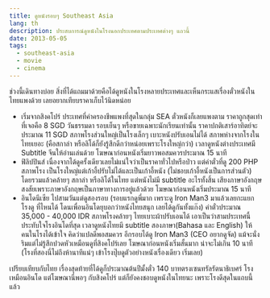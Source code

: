 ```yaml
---
title: ดูหนังรอบๆ Southeast Asia
lang: th
description: ประสบการณ์ดูหนังในโรงนอกประเทศตามประเทศต่างๆ แถวนี้
date: 2013-05-05
tags:
  - southeast-asia
  - movie
  - cinema
---
```


ช่วงนี้เดินทางบ่อย สิ่งที่ได้แถมมาด้วยคือได้ดูหนังในโรงหลายประเทศและเห็นกระแสเรื่องตั๋วหนังในไทยแพงด้วย เลยอยากเทียบราคาเก็บไว้นิดหน่อย

- เริ่มจากสิงคโปร์ ประเทศที่ค่าครองชีพแพงที่สุดในกลุ่ม SEA ตั๋วหนังก็เลยแพงตาม ราคาถูกสุดเท่าที่เจอคือ 8 SGD วันธรรมดา รอบเย็นๆ หรือขายเฉพาะนักเรียนเท่านั้น ราคาปกติเสาร์อาทิตย์จะประมาณ 11 SGD สภาพโรงส่วนใหญ่เป็นโรงเล็กๆ เบาะหนังปรับเอนไม่ได้ สภาพห่างจากโรงในไทยเยอะ (คือสกาล่า หรือลิโด้ก็ยังรู้สึกดีกว่าหน่อยเพราะโรงใหญ่กว่า) เวลาดูหนังต่างประเทศมี Subtitle จีนให้อ่านเล่นด้วย โฆษณาก่อนหนังเริ่มยาวพอสมควรประมาณ 15 นาที
- ฟิลิปปินส์ เนื่องจากได้ดูครั้งเดียวเลยไม่แน่ใจว่าเป็นราคาทั่วไปหรือป่าว แต่ค่าตั๋วที่ดู 200 PHP สภาพโรง เป็นโรงใหญ่แต่เก้าอี้ปรับไม่ได้และเป็นเก้าอี้หนัง (ไม่ชอบเก้าอี้หนังเป็นการส่วนตัว) โดยรวมแล้วคล้ายๆ สกาล่า หรือลิโด้ในไทย แต่หนังไม่มี subtitle อะไรทั้งสิ้น เสียงภาษาอังกฤษ สงสัยเพราะภาษาอังกฤษเป็นภาษาทางการอยู่แล้วด้วย โฆษณาก่อนหนังเริ่มประมาณ 15 นาที
- อินโดนีเซีย ไปสามวันแต่ดูสองรอบ (รอบแรกดูพี่มาก เพราะดู Iron Man3 มาแล้วเลยกะแยกโรงดู ที่ไหนได้ โดนเพื่อนอินโดยุบอกว่าหนังไทยสนุก เลยได้ดูกันทั้งแก๊ง) ค่าตั๋วประมาณ 35,000 - 40,000 IDR สภาพโรงคล้ายๆ ไทยเบาะผ้าปรับเอนได้ เอาเป็นว่าสามประเทศนี้ประทับใจโรงอินโดที่สุด เวลาดูหนังไทยมี subtitle สองภาษา(Bahasa และ English) ให้คนในโรงได้เข้าใจ คิดว่าแปลดีพอสมควร อีกรอบได้ดู Iron Man3 (CEO อยากดูจัด) แม้จะนั่งริมแต่ไม่รู้สึกปวดหัวเหมือนดูที่สิงคโปร์เลย โฆษณาก่อนหนังเริ่มสั้นมาก น่าจะไม่เกิน 10 นาที (โรงที่สองนี่ไม่ถึงห้านาทีแน่ๆ เข้าโรงปุ๊บดูตัวอย่างหนังเรื่องเดียว เริ่มเลย)

เปรียบเทียบกับไทย เรื่องสุดท้ายที่ได้ดูก็ประมาณต้นปีมั้งตั๋ว 140 บาทตรงเซนทรัลรัตนาธิเบศร์ โรงเหมือนอินโด แต่โฆษณานี่พอๆ กับสิงคโปร์ แต่ก็ยังคงชอบดูหนังในไทยนะ เพราะโรงดีสุดในแถบนี้แล้ว
